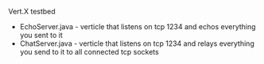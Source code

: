 Vert.X testbed

* EchoServer.java - verticle that listens on tcp 1234 and echos everything you sent to it
* ChatServer.java - verticle that listens on tcp 1234 and relays everything you send to it to all connected tcp sockets
